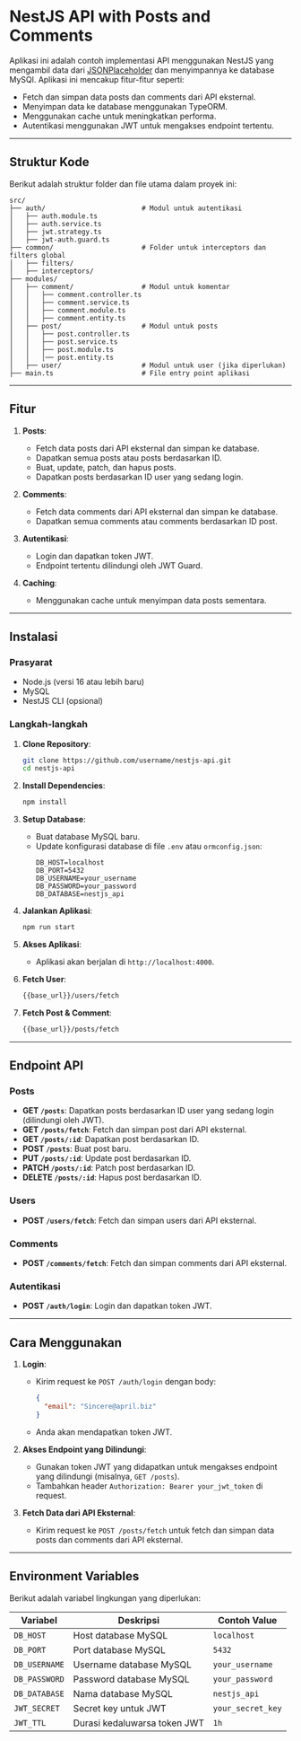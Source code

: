 # NestJS API with Posts and Comments

Aplikasi ini adalah contoh implementasi API menggunakan NestJS yang mengambil data dari [JSONPlaceholder](https://jsonplaceholder.typicode.com/) dan menyimpannya ke database MySQl. Aplikasi ini mencakup fitur-fitur seperti:
- Fetch dan simpan data posts dan comments dari API eksternal.
- Menyimpan data ke database menggunakan TypeORM.
- Menggunakan cache untuk meningkatkan performa.
- Autentikasi menggunakan JWT untuk mengakses endpoint tertentu.

---

## Struktur Kode

Berikut adalah struktur folder dan file utama dalam proyek ini:

```
src/
├── auth/                        # Modul untuk autentikasi
│   ├── auth.module.ts
│   ├── auth.service.ts
│   ├── jwt.strategy.ts
│   ├── jwt-auth.guard.ts
├── common/                      # Folder untuk interceptors dan filters global
│   ├── filters/
│   ├── interceptors/
├── modules/
│   ├── comment/                 # Modul untuk komentar
│   │   ├── comment.controller.ts
│   │   ├── comment.service.ts
│   │   ├── comment.module.ts
│   │   ├── comment.entity.ts
│   ├── post/                    # Modul untuk posts
│   │   ├── post.controller.ts
│   │   ├── post.service.ts
│   │   ├── post.module.ts
│   │   │── post.entity.ts
│   ├── user/                    # Modul untuk user (jika diperlukan)
├── main.ts                      # File entry point aplikasi
```

---

## Fitur

1. **Posts**:
   - Fetch data posts dari API eksternal dan simpan ke database.
   - Dapatkan semua posts atau posts berdasarkan ID.
   - Buat, update, patch, dan hapus posts.
   - Dapatkan posts berdasarkan ID user yang sedang login.

2. **Comments**:
   - Fetch data comments dari API eksternal dan simpan ke database.
   - Dapatkan semua comments atau comments berdasarkan ID post.

3. **Autentikasi**:
   - Login dan dapatkan token JWT.
   - Endpoint tertentu dilindungi oleh JWT Guard.

4. **Caching**:
   - Menggunakan cache untuk menyimpan data posts sementara.

---

## Instalasi

### Prasyarat
- Node.js (versi 16 atau lebih baru)
- MySQL
- NestJS CLI (opsional)

### Langkah-langkah

1. **Clone Repository**:
   ```bash
   git clone https://github.com/username/nestjs-api.git
   cd nestjs-api
   ```

2. **Install Dependencies**:
   ```bash
   npm install
   ```

3. **Setup Database**:
   - Buat database MySQL baru.
   - Update konfigurasi database di file `.env` atau `ormconfig.json`:
     ```env
     DB_HOST=localhost
     DB_PORT=5432
     DB_USERNAME=your_username
     DB_PASSWORD=your_password
     DB_DATABASE=nestjs_api
     ```

4. **Jalankan Aplikasi**:
   ```bash
   npm run start
   ```

5. **Akses Aplikasi**:
   - Aplikasi akan berjalan di `http://localhost:4000`.

6. **Fetch User**:
   ```bash
   {{base_url}}/users/fetch
   ```

7. **Fetch Post & Comment**:
   ```bash
   {{base_url}}/posts/fetch
   ```

---

## Endpoint API

### Posts
- **GET `/posts`**: Dapatkan posts berdasarkan ID user yang sedang login (dilindungi oleh JWT).
- **GET `/posts/fetch`**: Fetch dan simpan post dari API eksternal.
- **GET `/posts/:id`**: Dapatkan post berdasarkan ID.
- **POST `/posts`**: Buat post baru.
- **PUT `/posts/:id`**: Update post berdasarkan ID.
- **PATCH `/posts/:id`**: Patch post berdasarkan ID.
- **DELETE `/posts/:id`**: Hapus post berdasarkan ID.

### Users
- **POST `/users/fetch`**: Fetch dan simpan users dari API eksternal.

### Comments
- **POST `/comments/fetch`**: Fetch dan simpan comments dari API eksternal.

### Autentikasi
- **POST `/auth/login`**: Login dan dapatkan token JWT.

---

## Cara Menggunakan

1. **Login**:
   - Kirim request ke `POST /auth/login` dengan body:
     ```json
     {
       "email": "Sincere@april.biz"
     }
     ```
   - Anda akan mendapatkan token JWT.

2. **Akses Endpoint yang Dilindungi**:
   - Gunakan token JWT yang didapatkan untuk mengakses endpoint yang dilindungi (misalnya, `GET /posts`).
   - Tambahkan header `Authorization: Bearer your_jwt_token` di request.

3. **Fetch Data dari API Eksternal**:
   - Kirim request ke `POST /posts/fetch` untuk fetch dan simpan data posts dan comments dari API eksternal.

---

## Environment Variables

Berikut adalah variabel lingkungan yang diperlukan:

| Variabel         | Deskripsi                          | Contoh Value        |
|------------------|------------------------------------|---------------------|
| `DB_HOST`        | Host database MySQL           | `localhost`         |
| `DB_PORT`        | Port database MySQL           | `5432`              |
| `DB_USERNAME`    | Username database MySQL       | `your_username`     |
| `DB_PASSWORD`    | Password database MySQL       | `your_password`     |
| `DB_DATABASE`    | Nama database MySQL           | `nestjs_api`        |
| `JWT_SECRET`     | Secret key untuk JWT               | `your_secret_key`   |
| `JWT_TTL` | Durasi kedaluwarsa token JWT        | `1h`                |
